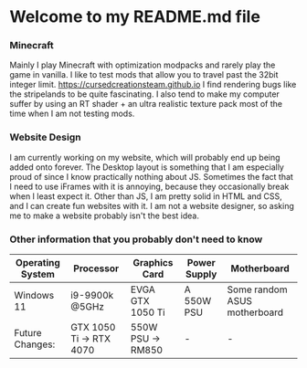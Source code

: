 # Welcome to my README.md file

### Minecraft
Mainly I play Minecraft with optimization modpacks and rarely play the game in vanilla. I like to test mods that allow you to travel past the 32bit integer limit. https://cursedcreationsteam.github.io I find rendering bugs like the stripelands to be quite fascinating. I also tend to make my computer suffer by using an RT shader + an ultra realistic texture pack most of the time when I am not testing mods.

### Website Design
I am currently working on my website, which will probably end up being added onto forever. The Desktop layout is something that I am especially proud of since I know practically nothing about JS. Sometimes the fact that I need to use iFrames with it is annoying, because they occasionally break when I least expect it. Other than JS, I am pretty solid in HTML and CSS, and I can create fun websites with it. I am not a website designer, so asking me to make a website probably isn't the best idea.

### Other information that you probably don't need to know
| Operating System  | Processor | Graphics Card | Power Supply | Motherboard |
| ------------- | ------------- | ------------- | ------------- | ------------- |
| Windows 11  | i9-9900k @5GHz  | EVGA GTX 1050 Ti | A 550W PSU | Some random ASUS motherboard |
| Future Changes: | GTX 1050 Ti -> RTX 4070 | 550W PSU -> RM850 | - | - |
